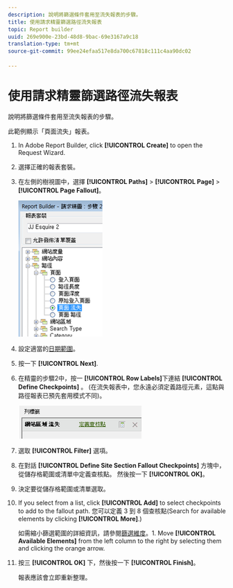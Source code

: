 ```yaml
---
description: 說明將篩選條件套用至流失報表的步驟。
title: 使用請求精靈篩選路徑流失報表
topic: Report builder
uuid: 269e900e-23bd-48d8-9bac-69e3167a9c18
translation-type: tm+mt
source-git-commit: 99ee24efaa517e8da700c67818c111c4aa90dc02

---
```



# 使用請求精靈篩選路徑流失報表

說明將篩選條件套用至流失報表的步驟。

此範例顯示「頁面流失」報表。

1. In Adobe Report Builder, click **[!UICONTROL Create]** to open the Request Wizard.
1. 選擇正確的報表套裝。
1. 在左側的樹視圖中，選擇 **[!UICONTROL Paths]** > **[!UICONTROL Page]** > **[!UICONTROL Page Fallout]**。

   ![](assets/page_fallout.png)

1. 設定適當的[日期範圍](/help/analyze/report-builder/data-requests/configuring-report-dates/custom-calendar.md)。
1. 按一下 **[!UICONTROL Next]**.
1. 在精靈的步驟2中，按一 **[!UICONTROL Row Labels]**&#x200B;下連結 **[!UICONTROL Define Checkpoints]** 。 (在流失報表中，您永遠必須定義路徑元素，這點與路徑報表已預先套用模式不同)。

   ![](assets/define_checkpoints.png)

1. 選取 **[!UICONTROL Filter]** 選項。

1. 在對話 **[!UICONTROL Define Site Section Fallout Checkpoints]** 方塊中，從儲存格範圍或清單中定義查核點。 然後按一下 **[!UICONTROL OK]**。
1. 決定要從儲存格範圍或清單選取。
1. If you select from a list, click **[!UICONTROL Add]** to select checkpoints to add to the fallout path. 您可以定義 3 到 8 個查核點(Search for available elements by clicking **[!UICONTROL More]**.)

   如需縮小篩選範圍的詳細資訊，請參閱[篩選維度](/help/analyze/report-builder/layout/c-filter-dimensions/filter-dimensions.md)。1. Move **[!UICONTROL Available Elements]** from the left column to the right by selecting them and clicking the orange arrow.
1. 按三 **[!UICONTROL OK]** 下，然後按一下 **[!UICONTROL Finish]**。

   報表應該會立即重新整理。
